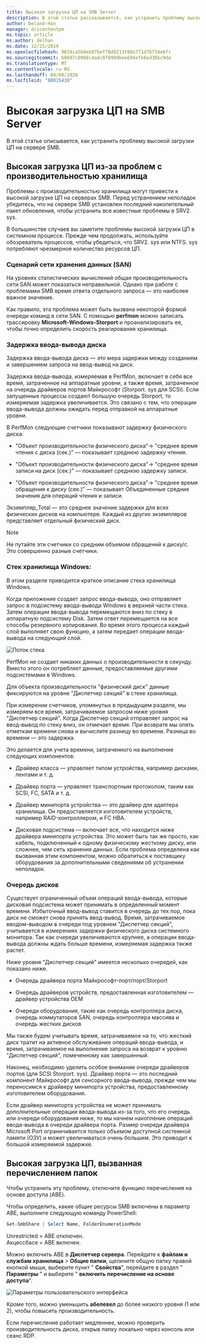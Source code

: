 ```yaml
---
title: Высокая загрузка ЦП на SMB Server
description: В этой статье рассказывается, как устранить проблему высокой загрузки ЦП на сервере SMB.
author: Deland-Han
manager: dcscontentpm
ms.topic: article
ms.author: delhan
ms.date: 12/25/2019
ms.openlocfilehash: 9634ca5b0eb07beff8d8213f88e771d76734e6fc
ms.sourcegitcommit: b00d7c8968c4adc8f699dbee694afe6ed36bc9de
ms.translationtype: MT
ms.contentlocale: ru-RU
ms.lasthandoff: 04/08/2020
ms.locfileid: "80815438"
---
```

# <a name="high-cpu-usage-issue-on-the-smb-server"></a>Высокая загрузка ЦП на SMB Server

В этой статье описывается, как устранить проблему высокой загрузки ЦП на сервере SMB.

## <a name="high-cpu-usage-because-of-storage-performance-issues"></a>Высокая загрузка ЦП из-за проблем с производительностью хранилища

Проблемы с производительностью хранилища могут привести к высокой загрузке ЦП на серверах SMB. Перед устранением неполадок убедитесь, что на сервере SMB установлен последний накопительный пакет обновления, чтобы устранить все известные проблемы в SRV2. sys.

В большинстве случаев вы заметите проблемы высокой загрузки ЦП в системном процессе. Прежде чем продолжать, используйте обозреватель процессов, чтобы убедиться, что SRV2. sys или NTFS. sys потребляют чрезмерное количество ресурсов ЦП.

### <a name="storage-area-network-san-scenario"></a>Сценарий сети хранения данных (SAN)

На уровнях статистических вычислений общая производительность сети SAN может показаться неправильной. Однако при работе с проблемами SMB время ответа отдельного запроса — это наиболее важное значение.

Как правило, эта проблема может быть вызвана некоторой формой очереди команд в сети SAN. С помощью **perfmon** можно записать трассировку **Microsoft-Windows-Storport** и проанализировать ее, чтобы точно определить скорость реагирования хранилища.

### <a name="disk-io-latency"></a>Задержка ввода-вывода диска

Задержка ввода-вывода диска — это мера задержки между созданием и завершением запроса на ввод-вывод на диск.

Задержка ввода-вывода, измеряемая в PerfMon, включает в себя все время, затраченное на аппаратные уровни, а также время, затраченное на очередь драйверов портов Майкрософт (Storport. sys для SCSI). Если запущенные процессы создают большую очередь Storport, то измеряемая задержка увеличивается. Это связано с тем, что операции ввода-вывода должны ожидать перед отправкой на аппаратные уровни.

В PerfMon следующие счетчики показывают задержку физического диска:

- "Объект производительности физического диска"-\> "среднее время чтения с диска (сек.)" — показывает среднюю задержку чтения.

- "Объект производительности физического диска"-\> "среднее время записи на диск (сек.)" — показывает среднюю задержку записи.

- "Объект производительности физического диска"-\> "среднее время обращения к диску (сек.)" — показывает Объединенные средние значения для операций чтения и записи.

Экземпляр\_Total — это среднее значение задержки для всех физических дисков на компьютере. Каждый из других экземпляров представляет отдельный физический диск.

> [!NOTE]
> Не путайте эти счетчики со средним объемом обращений к диску/с. Это совершенно разные счетчики.

### <a name="windows-storage-stack-follows"></a>Стек хранилища Windows:

В этом разделе приводится краткое описание стека хранилища Windows.

Когда приложение создает запрос ввода-вывода, оно отправляет запрос в подсистему ввода-вывода Windows в верхней части стека. Затем операции ввода-вывода перемещаются вниз по стеку в аппаратную подсистему Disk. Затем ответ перемещается на все способы резервного копирования. Во время этого процесса каждый слой выполняет свою функцию, а затем передает операции ввода-вывода на следующий слой.

![Поток стека](media/high-cpu-usage-issue-on-smb-server-1.png)

PerfMon не создает никаких данных о производительности в секунду. Вместо этого он потребляет данные, предоставляемые другими подсистемами в Windows.

Для объекта производительности "физический диск" данные фиксируются на уровне "Диспетчер секций" в стеке хранилища.

При измерении счетчиков, упомянутых в предыдущем разделе, мы измеряем все время, затрачиваемое запросом ниже уровня "Диспетчер секций". Когда Диспетчер секций отправляет запрос на ввод-вывод по стеку вниз, он отмечает время. При возврате мы опять отметкам времени снова и вычислите разницу во времени. Разница во времени — это задержка.

Это делается для учета времени, затраченного на выполнение следующих компонентов:

- Драйвер класса — управляет типом устройства, например дисками, лентами и т. д.

- Драйвер порта — управляет транспортным протоколом, таким как SCSI, FC, SATA и т. д.

- Драйвер минипорта устройства — это драйвер для адаптера хранилища. Он предоставляется изготовителем устройств, например RAID-контроллером, и FC HBA.

- Дисковая подсистема — включает все, что находится ниже драйвера минипорта устройства. Это может быть так же просто, как кабель, подключенный к одному физическому жесткому диску, или сложнее, чем сеть хранения данных. Если проблема определена как вызванная этим компонентом, можно обратиться к поставщику оборудования за дополнительными сведениями об устранении неполадок.

### <a name="disk-queuing"></a>Очередь дисков

Существует ограниченный объем операций ввода-вывода, которые дисковая подсистема может принимать в определенный момент времени. Избыточный ввод-вывод ставится в очередь до тех пор, пока диск не сможет снова принять ввод-вывод. Время, затрачиваемое вводом-выводом в очереди под уровнем "Диспетчер секций", учитывается в измерениях задержки физического диска системного монитора. Так как очереди увеличиваются крупнее, а операции ввода-вывода должны ждать больше времени, измеряемая задержка также растет.

Ниже уровня "Диспетчер секций" имеется несколько очередей, как показано ниже.

- Очередь драйвера порта Майкрософт-порт/порт/Storport

- Очередь драйверов устройств, предоставленная изготовителем — драйвер устройства OEM

- Очереди оборудования, такие как очередь контроллера диска, очередь коммутаторов SAN, очередь контроллера массива и очередь жестких дисков

Мы также будем учитывать время, затрачиваемое на то, что жесткий диск тратит на активное обслуживание операций ввода-вывода, и время, затрачиваемое на выполнение запроса на возврат к уровню "Диспетчер секций", помеченному как завершенный.

Наконец, необходимо уделить особое внимание очереди драйверов портов (для SCSI Storport. sys). Драйвер порта — это последний компонент Майкрософт для сенсорного ввода-вывода, прежде чем мы переносимся к драйверу минипорта устройства, предоставленному изготовителем оборудования.

Если драйвер минипорта устройства не может принимать дополнительные операции ввода-вывода из-за того, что его очередь или очереди оборудования ниже, то мы начнем накопление операций ввода-вывода в очереди драйвера порта. Размер очереди драйвера Microsoft Port ограничивается только объемом доступной системной памяти (ОЗУ) и может увеличиваться очень большим. Это приводит к большой измеряемой задержке.

## <a name="high-cpu-caused-by-enumerating-folders"></a>Высокая загрузка ЦП, вызванная перечислением папок 

Чтобы устранить эту проблему, отключите функцию перечисления на основе доступа (ABE).

Чтобы определить, какие общие ресурсы SMB включены в параметр ABE, выполните следующую команду PowerShell:

```PowerShell
Get-SmbShare | Select Name, FolderEnumerationMode
```

Unrestricted = ABE отключен. <br />
Акцессбасе = ABE включен.


Можно включить ABE в **Диспетчер сервера**. Перейдите к **файлам и службам хранилища** > **Общие папки**, щелкните общую папку правой кнопкой мыши, выберите пункт " **Свойства**", перейдите в раздел " **Параметры** " и выберите " **включить перечисление на основе доступа**".

![Параметры пользовательского интерфейса](media/high-cpu-usage-issue-on-smb-server-2.png)

Кроме того, можно уменьшить **абелевел** до более низкого уровня (1 или 2), чтобы повысить производительность.

Если перечисление работает медленнее, можно проверить производительность диска, открыв папку локально через консоль или сеанс RDP.
